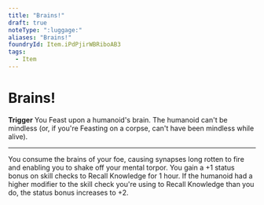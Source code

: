 ```yaml
---
title: "Brains!"
draft: true
noteType: ":luggage:"
aliases: "Brains!"
foundryId: Item.iPdPjirWBRiboAB3
tags:
  - Item
---
```


# Brains!

**Trigger** You Feast upon a humanoid's brain. The humanoid can't be mindless (or, if you're Feasting on a corpse, can't have been mindless while alive).

* * *

You consume the brains of your foe, causing synapses long rotten to fire and enabling you to shake off your mental torpor. You gain a +1 status bonus on skill checks to Recall Knowledge for 1 hour. If the humanoid had a higher modifier to the skill check you're using to Recall Knowledge than you do, the status bonus increases to +2.
